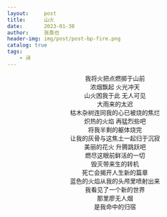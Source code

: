 ```yaml
---
layout:     post
title:      山火
date:       2023-01-30
author:     张畏也
header-img: img/post/post-bp-fire.png
catalog: true
tags:
    - 诗
---
```

<!-- <br> -->
<center>我将火把点燃掷于山前</center>
<center>浓烟飘起 火光冲天</center>
<center>山火困我于此 无人可见</center>
<!-- <br> -->
<center>大雨来的太迟</center>
<center>枯木杂树连同我的心已被烧的焦烂</center>
<center>炽热的火焰 再猛烈些吧</center>
<center>将我半剩的躯体烧完</center>
<center>让我的灰骨与这焦土一起归于沉寂</center>
<center>美丽的花火 升腾跳跃吧</center>
<center>燃尽这眼前鲜活的一切</center>
<!-- <br> -->
<center>毁灭带来生的转机</center>
<center>死亡会揭开人生新的篇章</center>
<center>蓝色的火焰从我的头颅里喷射出来</center>
<center>我看见了一个新的世界</center>
<center>那里廖无人烟</center>
<center>是我命中的归宿</center>
<!-- <br> -->

<!-- <center>2019.7 落笔</center>  -->